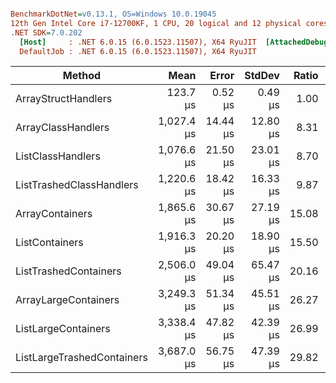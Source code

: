 ``` ini

BenchmarkDotNet=v0.13.1, OS=Windows 10.0.19045
12th Gen Intel Core i7-12700KF, 1 CPU, 20 logical and 12 physical cores
.NET SDK=7.0.202
  [Host]     : .NET 6.0.15 (6.0.1523.11507), X64 RyuJIT  [AttachedDebugger]
  DefaultJob : .NET 6.0.15 (6.0.1523.11507), X64 RyuJIT


```
|                     Method |       Mean |    Error |   StdDev | Ratio | RatioSD |
|--------------------------- |-----------:|---------:|---------:|------:|--------:|
|        ArrayStructHandlers |   123.7 μs |  0.52 μs |  0.49 μs |  1.00 |    0.00 |
|         ArrayClassHandlers | 1,027.4 μs | 14.44 μs | 12.80 μs |  8.31 |    0.10 |
|          ListClassHandlers | 1,076.6 μs | 21.50 μs | 23.01 μs |  8.70 |    0.22 |
|   ListTrashedClassHandlers | 1,220.6 μs | 18.42 μs | 16.33 μs |  9.87 |    0.11 |
|            ArrayContainers | 1,865.6 μs | 30.67 μs | 27.19 μs | 15.08 |    0.22 |
|             ListContainers | 1,916.3 μs | 20.20 μs | 18.90 μs | 15.50 |    0.18 |
|      ListTrashedContainers | 2,506.0 μs | 49.04 μs | 65.47 μs | 20.16 |    0.52 |
|       ArrayLargeContainers | 3,249.3 μs | 51.34 μs | 45.51 μs | 26.27 |    0.40 |
|        ListLargeContainers | 3,338.4 μs | 47.82 μs | 42.39 μs | 26.99 |    0.36 |
| ListLargeTrashedContainers | 3,687.0 μs | 56.75 μs | 47.39 μs | 29.82 |    0.29 |
